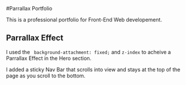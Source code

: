 #Parrallax Portfolio

This is a professional portfolio for Front-End Web developement. 

## Parrallax Effect

I used the ``` background-attachment: fixed;``` and ```z-index``` to acheive a Parrallax Effect in the Hero section.

I added a sticky Nav Bar that scrolls into view and stays at the top of the page as you scroll to the bottom.


